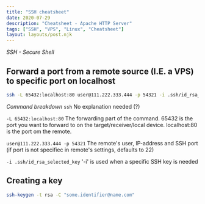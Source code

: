 ```yaml
---
title: "SSH cheatsheet"
date: 2020-07-29
description: "Cheatsheet - Apache HTTP Server"
tags: ["SSH", "VPS", "Linux", "Cheatsheet"]
layout: layouts/post.njk
---
```


*SSH - Secure Shell*


## Forward a port from a remote source (I.E. a VPS) to specific port on localhost

```bash
ssh -L 65432:localhost:80 user@111.222.333.444 -p 54321 -i .ssh/id_rsa_selected_key
```

*Command breakdown*
`ssh` No explanation needed (?)

`-L 65432:localhost:80` The forwarding part of the command. 65432 is the port you want to forward to on the target/receiver/local device. localhost:80 is the port om the remote.

`user@111.222.333.444 -p 54321` The remote's user, IP-address and SSH port (if port is not specifiec in remote's settings, defaults to 22)

`-i .ssh/id_rsa_selected_key` '-i' is used when a specific SSH key is needed

## Creating a key
```bash
ssh-keygen -t rsa -C "some.identifier@name.com"
```
